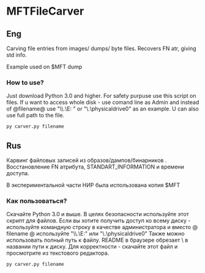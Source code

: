 # MFTFileCarver

## Eng

Carving file entries from images/ dumps/ byte files. Recovers FN atr, giving std info.

Example used on $MFT dump

### How to use?
Just download Python 3.0 and higher.
For safety purpuse use this script on files. If u want to access whole disk -  use comand line as Admin and instead of @filename@ use  "\\\\.\\E: " or "\\.\physicaldrive0" 
as an example.
U can also use full path to the file.
```sh
py carver.py filename
```

## Rus

Карвинг файловых записей из образов/дампов/бинарников . Восстановление FN атрибута, STANDART_INFORMATION и времени доступа.

В экспериментальной части НИР была использована копия $MFT

### Как пользоваться?
Скачайте Python 3.0 и выше.
В целях безопасности используйте этот скрипт для файлов. 
Если вы хотите получить доступ ко всему диску - используйте командную строку в качестве администратора и вместо @ filename @ используйте "\\\\.\\E:" или "\\.\physicaldrive0"
Также можно использовать полный путь к файлу. README в браузере обрезает \  в названии пути к диску. Для корректности - скачайте этот файл и просмотрите из текстового редактора.
```sh
py carver.py filename
```



